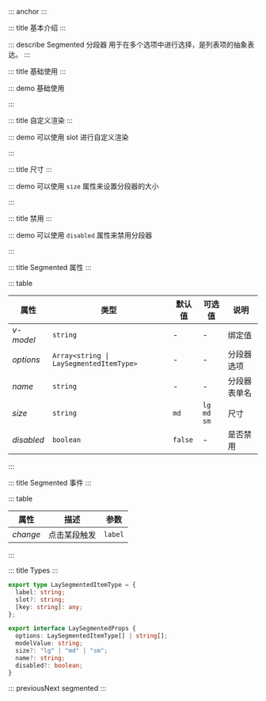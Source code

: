 ::: anchor
:::

::: title 基本介绍
:::

::: describe Segmented 分段器 用于在多个选项中进行选择，是列表项的抽象表达。
:::

::: title 基础使用
:::

::: demo  基础使用

<template>
  <div style="gap: 8px; display: flex; flex-direction: column">
    <lay-segmented :options="items" v-model="s1"></lay-segmented>
    <lay-segmented :options="items" v-model="s2"></lay-segmented>
    <lay-segmented :options="items" v-model="s3"></lay-segmented>
    <lay-segmented :options="items" v-model="s4"></lay-segmented>
  </div>
</template>

<script setup lang="ts">
import { provide, ref, watch } from "vue";

const items = ref([
  {
    label: "1AAAA",
  },
  {
    label: "2BBBBB",
  },
  {
    label: "3CCCCCCCC",
  },
  {
    label: "4DD",
  },
]);

const s1 = ref("1AAAA");
const s2 = ref("2BBBBB");
const s3 = ref("3CCCCCCCC");
const s4 = ref("4DD");

watch(
  () => [s1.value, s2.value, s3.value, s4.value],
  (newVal, oldVal) => {
    console.log(newVal, oldVal);
  }
);
</script>

:::

::: title 自定义渲染
:::

::: demo 可以使用 slot 进行自定义渲染

<template>
  <div>
    <lay-segmented name="segmented" :options="options3">
      <template #hello="{ label, icon }">
        <lay-icon :type="icon"></lay-icon>
        <span>{{ label }}</span>
      </template>
      <template #default="{ label }">
        <span>默认插槽渲染{{ label }}</span>
      </template>
    </lay-segmented>
  </div>
</template>

<script setup lang="ts">
import { ref } from 'vue';

const options3 = ref(["A", "B", {
  label: "C",
  slot: "hello",
  icon: "layui-icon-heart-fill"
}]);
</script>

:::


::: title 尺寸
:::

::: demo 可以使用 `size` 属性来设置分段器的大小

<template>
  <div style="gap: 8px; display: flex; flex-direction: column">
    <lay-segmented :options="items2" v-model="s1" size="lg"></lay-segmented>
    <lay-segmented :options="items2" v-model="s2" ></lay-segmented>
    <lay-segmented :options="items2" v-model="s3" size="sm"></lay-segmented>
  </div>
</template>

<script setup lang="ts">
import { provide, ref, watch } from "vue";

const items2 = ref([
  {
    label: "1AAAA",
  },
  {
    label: "2BBBBB",
  },
  {
    label: "3CCCCCCCC",
  },
]);

const s1 = ref("1AAAA");
const s2 = ref("2BBBBB");
const s3 = ref("3CCCCCCCC");

watch(
  () => [s1.value, s2.value, s3.value],
  (newVal, oldVal) => {
    console.log(newVal, oldVal);
  }
);
</script>

:::

::: title 禁用 
:::

::: demo 可以使用 `disabled` 属性来禁用分段器

<template>
  <div style="gap: 8px; display: flex; flex-direction: column">
    <lay-segmented :options="items3" v-model="s1" disabled></lay-segmented>
    <lay-segmented :options="items3" v-model="s2"></lay-segmented>
  </div>
</template>

<script setup lang="ts">
import { provide, ref, watch } from "vue";

const items3 = ref([
  {
    label: "1AAAA",
  },
  {
    label: "2BBBBB",
  },
  {
    label: "3CCCCCCCC",
  },
]);

const s1 = ref("1AAAA");
const s2 = ref("2BBBBB");

watch(
  () => [s1.value, s2.value],
  (newVal, oldVal) => {
    console.log(newVal, oldVal);
  }
);
</script>

:::

::: title Segmented 属性
:::

::: table

| 属性       | 类型                                     | 默认值  | 可选值              | 说明         |
| ---------- | ---------------------------------------- | ------- | ------------------- | ------------ |
| _v-model_  | `string`                                 | -       | -                   | 绑定值       |
| _options_  | `Array<string \| LaySegmentedItemType>` | -       | -                   | 分段器选项   |
| _name_     | `string`                                 | -       | -                   | 分段器表单名 |
| _size_     | `string`                                 | `md`      | `lg` `md` `sm` | 尺寸         |
| _disabled_ | `boolean`                                | `false` | -                   | 是否禁用     |

:::

::: title Segmented 事件
:::

::: table

| 属性       | 描述                                     | 参数  | 
| ---------- | ---------------------------------------- | ------- |
| _change_  | 点击某段触发                           | `label`       |

:::

::: title Types
:::

```ts
export type LaySegmentedItemType = {
  label: string;
  slot?: string;
  [key: string]: any;
};

export interface LaySegmentedProps {
  options: LaySegmentedItemType[] | string[];
  modelValue: string;
  size?: "lg" | "md" | "sm";
  name?: string;
  disabled?: boolean;
}
```

::: previousNext segmented
:::
